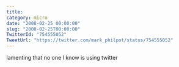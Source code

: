 ```yaml
---
title: 
category: micro
date: "2008-02-25 00:00:00"
slug: "2008-02-25T00:00:00"
TwitterId: "754555052"
TweetUrl: "https://twitter.com/mark_philpot/status/754555052"
---
```


lamenting that no one I know is using twitter
